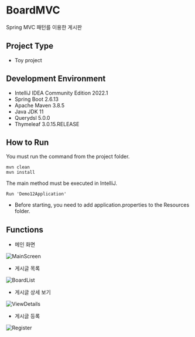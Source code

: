 # BoardMVC

Spring MVC 패턴를 이용한 게시판

## Project Type

* Toy project

## Development Environment

* IntelliJ IDEA Community Edition 2022.1
* Spring Boot 2.6.13
* Apache Maven 3.8.5
* Java JDK 11
* Querydsl 5.0.0
* Thymeleaf 3.0.15.RELEASE

## How to Run

You must run the command from the project folder.

```
mvn clean
mvn install
```

The main method must be executed in IntelliJ.

```
Run 'Demo12Application'
```

* Before starting, you need to add application.properties to the Resources folder.

## Functions

* 메인 화면

![MainScreen](https://github.com/namjaegyeong/BoardMVC/assets/57249939/ec3759b0-5823-4f7e-8c2a-20042d428ef9)

* 게시글 목록

![BoardList](https://github.com/namjaegyeong/BoardMVC/assets/57249939/41fc15e9-4025-40d0-bb0b-bc337ee21e3c)

* 게시글 상세 보기

![ViewDetails](https://github.com/namjaegyeong/BoardMVC/assets/57249939/ff2ff708-379e-4536-8de7-1f98c9b2f73b)

* 게시글 등록

![Register](https://github.com/namjaegyeong/BoardMVC/assets/57249939/c30a7c85-a47c-4d10-b16b-0f3cb0d7672a)
